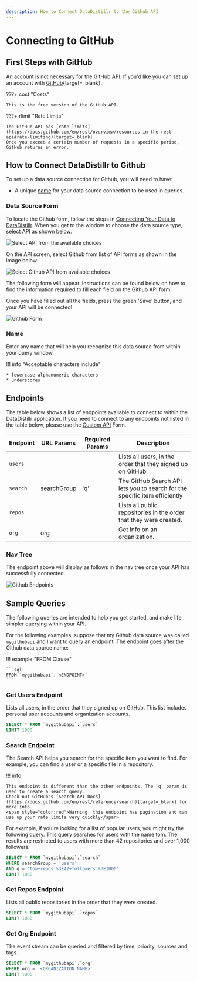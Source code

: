 ```yaml
---
description: How to Connect DataDistillr to the Github API
---
```


# Connecting to GitHub

## First Steps with GitHub
An account is not necessary for the GitHub API. If you'd like you can set up an account with [GitHub](https://github.com/signup){target=_blank}.

???+ cost "Costs"

    This is the free version of the GitHub API. 


???+ rlimit "Rate Limits"

    The GitHub API has [rate limits](https://docs.github.com/en/rest/overview/resources-in-the-rest-api#rate-limiting){target=_blank}. 
    Once you exceed a certain number of requests in a specific period, GitHub returns an error.

## How to Connect DataDistillr to Github
To set up a data source connection for Github, you will need to have:

- A unique [name](#name) for your data source connection to be used in queries.



### Data Source Form

To locate the Github form, follow the steps in [Connecting Your Data to DataDistillr](../../). When you get to the window to choose the data source type, select API as shown below.&#x20;

![Select API from the available choices][image-5]

On the API screen, select Github from list of API forms as shown in the image below.

![Select Github API from available choices][image-6]

The following form will appear. Instructions can be found below on how to find the information required to fill each field on the Github API form.

Once you have filled out all the fields, press the green 'Save' button, and your API will be connected!

![Github Form][image-1]

### Name

Enter any name that will help you recognize this data source from within your query window. &#x20;

!!! info "Acceptable characters include"

    * lowercase alphanumeric characters
    * underscores


## Endpoints

The table below shows a list of endpoints available to connect to within the DataDistillr application. If you need to connect to any endpoints not listed in the table below, please use the [Custom API](custom-apis.md) Form.

| Endpoint | URL Params  | Required Params | Description                                                                |
|----------|-------------|-----------------|----------------------------------------------------------------------------|
| `users`  |             |                 | Lists all users, in the order that they signed up on GitHub                |
| `search` | searchGroup | 'q'             | The GitHub Search API lets you to search for the specific item efficiently |
| `repos`  |             |                 | Lists all public repositories in the order that they were created.         |
| `org`    | org         |                 | Get info on an organization.                                               |


### Nav Tree

The endpoint above will display as follows in the nav tree once your API has successfully connected.

![Github Endpoints][image-3]

## Sample Queries

The following queries are intended to help you get started, and make life simpler querying within your API.

For the following examples, suppose that my Github data source was called `mygithubapi` and I want to query an endpoint. The endpoint goes after the Github data source name:

!!! example "FROM Clause"

    ```sql
    FROM `mygithubapi`.`<ENDPOINT>`
    ```

### Get Users Endpoint

Lists all users, in the order that they signed up on GitHub. This list includes personal user accounts and organization accounts.

```sql
SELECT * FROM `mygithubapi`.`users`
LIMIT 1000
```

### Search Endpoint

The Search API helps you search for the specific item you want to find. For example, you can find a user or a specific file in a repository.

!!! info 
    
    This endpoint is different than the other endpoints. The `q` param is used to create a search query. 
    Check out GitHub's [Search API Docs](https://docs.github.com/en/rest/reference/search){target=_blank} for more info.  
    <span style="color:red">Warning, this endpoint has pagination and can use up your rate limits very quickly</span>

For example, if you're looking for a list of popular users, you might try the following query. This query searches for users with the name tom. The results are restricted to users with more than 42 repositories and over 1,000 followers.

```sql
SELECT * FROM `mygithubapi`.`search`
WHERE searchGroup = 'users' 
AND q = 'tom+repos:%3E42+followers:%3E1000'
LIMIT 1000
```

### Get Repos Endpoint

Lists all public repositories in the order that they were created.

```sql
SELECT * FROM `mygithubapi`.`repos`
LIMIT 1000
```


### Get Org Endpoint

The event stream can be queried and filtered by time, priority, sources and tags.

```sql
SELECT * FROM `mygithubapi`.`org`
WHERE org = '<ORGANIZATION NAME>'
LIMIT 1000
```


[image-1]: ../../img/api/github/github-form.png
[image-2]: ../../img/api/Github/Github-application-key.png
[image-3]: ../../img/api/github/github-endpoints.png
[image-4]: ../../img/api/Github/Github-api.png
[image-5]: ../../img/api/add-api.png
[image-6]: ../../img/api/github/github-select-api.png
[image-7]: ../../img/api/Github/Github-api-copy.png
[image-8]: ../../img/api/Github/Github-signin.png
